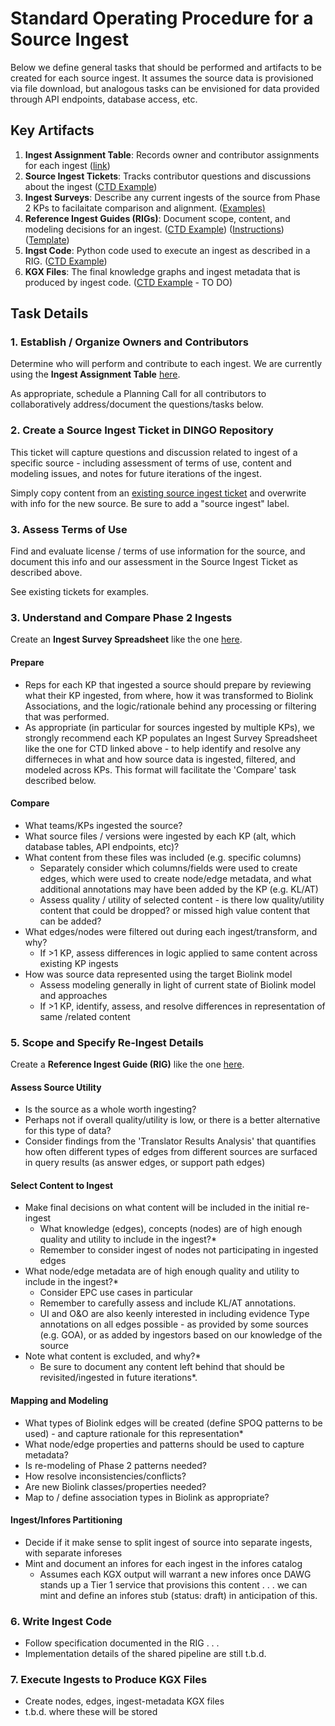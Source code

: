 # Standard Operating Procedure for a Source Ingest
Below we define general tasks that should be performed and artifacts to be created for each source ingest. It assumes the source data is provisioned via file download, but analogous tasks can be envisioned for data provided through API endpoints, database access, etc.

## Key Artifacts
1. **Ingest Assignment Table**: Records owner and contributor assignments for each ingest ([link](https://docs.google.com/spreadsheets/d/1nbhTsEb-FicBz1w69pnwCyyebq_2L8RNTLnIkGYp1co/edit?gid=1969427496#gid=1969427496))
2. **Source Ingest Tickets**: Tracks contributor questions and discussions about the ingest ([CTD Example](https://github.com/NCATSTranslator/Data-Ingest-Coordination-Working-Group/issues?q=state%3Aopen%20label%3A%22source%20ingest%22))
3. **Ingest Surveys**: Describe any current ingests of the source from Phase 2 KPs to facilaitate comparison and alignment. ([Examples)](https://docs.google.com/spreadsheets/d/1R9z-vywupNrD_3ywuOt_sntcTrNlGmhiUWDXUdkPVpM/edit?gid=0#gid=0)
4. **Reference Ingest Guides (RIGs)**: Document scope, content, and modeling decisions for an ingest. ([CTD Example](https://github.com/NCATSTranslator/translator-ingests/blob/main/src/translator_ingest/ingests/ctd/rig.md)) ([Instructions](https://github.com/NCATSTranslator/translator-ingests/blob/main/src/translator_ingest/ingests/rig-instructions.md)) ([Template](https://github.com/NCATSTranslator/translator-ingests/blob/main/src/translator_ingest/ingests/_ingest_template/rig-template.md))
5. **Ingst Code**: Python code used to execute an ingest as described in a RIG. ([CTD Example](https://github.com/NCATSTranslator/translator-ingests/blob/main/src/translator_ingest/ingests/ctd/ctd.py))
6. **KGX Files**: The final knowledge graphs and ingest metadata that is produced by ingest code. ([CTD Example]() - TO DO)

## Task Details

### 1. Establish / Organize Owners and Contributors
Determine who will perform and contribute to each ingest. We are currently using the **Ingest Assignment Table** [here](https://docs.google.com/spreadsheets/d/1nbhTsEb-FicBz1w69pnwCyyebq_2L8RNTLnIkGYp1co/edit?gid=1969427496#gid=1969427496).

As appropriate, schedule a Planning Call for all contributors to collaboratively address/document the questions/tasks below.

### 2. Create a Source Ingest Ticket in DINGO Repository
This ticket will capture questions and discussion related to ingest of a specific source - including assessment of terms of use, content and modeling issues, and notes for future iterations of the ingest. 

Simply copy content from an [existing source ingest ticket](https://github.com/NCATSTranslator/Data-Ingest-Coordination-Working-Group/issues?q=state%3Aopen%20label%3A%22source%20ingest%22) and overwrite with info for the new source. Be sure to add a "source ingest" label.

### 3. Assess Terms of Use 
Find and evaluate license / terms of use information for the source, and document this info and our assessment in the Source Ingest Ticket as described above. 

See existing tickets for examples.

### 3. Understand and Compare Phase 2 Ingests 
Create an **Ingest Survey Spreadsheet** like the one [here](https://docs.google.com/spreadsheets/d/1R9z-vywupNrD_3ywuOt_sntcTrNlGmhiUWDXUdkPVpM/edit?gid=0#gid=0).

#### Prepare
- Reps for each KP that ingested a source should prepare by reviewing what their KP ingested, from where, how it was transformed to Biolink Associations, and the logic/rationale behind any processing or filtering that was performed.
- As appropriate (in particular for sources ingested by multiple KPs), we strongly recommend each KP populates an Ingest Survey Spreadsheet like the one for CTD linked above - to help identify and resolve any differneces in what and how source data is ingested, filtered, and modeled across KPs. This format will facilitate the 'Compare' task described below. 
    
#### Compare
- What teams/KPs ingested the source?
- What source files / versions were ingested by each KP (alt, which database tables, API endpoints, etc)?
- What content from these files was included  (e.g.  specific columns)
   - Separately consider which columns/fields were used to create edges, which were used to create node/edge metadata, and what additional annotations may have been added by the KP (e.g. KL/AT)
   - Assess quality / utility of selected content - is there low quality/utility content that could be dropped?  or missed high value content that can be added?     
- What edges/nodes were filtered out during each ingest/transform, and why?
   - If >1 KP, assess differences in logic applied to same content across existing KP ingests
- How was source data represented using the target Biolink model
   - Assess modeling generally in light of current state of Biolink model and approaches
   - If >1 KP, identify, assess, and resolve  differences in representation of same /related content

### 5. Scope and Specify Re-Ingest Details
Create a **Reference Ingest Guide (RIG)** like the one [here](https://github.com/NCATSTranslator/translator-ingests/blob/main/src/translator_ingest/ingests/ctd/rig.md).

#### Assess Source Utility
- Is the source as a whole worth ingesting?
- Perhaps not if overall quality/utility is low, or there is a better alternative for this type of data?
- Consider findings from the 'Translator Results Analysis' that quantifies how often different types of edges from different sources are surfaced in query results (as answer edges, or support path edges)

#### Select Content to Ingest
- Make final decisions on what content will be included in the initial re-ingest
    - What knowledge (edges), concepts (nodes) are of high enough quality and utility to include in the ingest?*
    - Remember to consider ingest of nodes not participating in ingested edges
- What node/edge metadata are of high enough quality and utility to include in the ingest?*
    - Consider EPC use cases in particular
    - Remember to carefully assess and include KL/AT annotations.
   -  UI and O&O are also keenly interested in including evidence Type annotations on all edges possible - as provided by some sources (e.g. GOA), or as added by ingestors based on our knowledge of the source
- Note what content is excluded, and why?*
   - Be sure to document any content left behind that should be revisited/ingested in future iterations*.

#### Mapping and Modeling
- What types of Biolink edges will be created (define SPOQ patterns to be used) - and capture rationale for this representation*
- What node/edge properties and patterns should be used to capture metadata?
- Is re-modeling of Phase 2 patterns needed?
- How resolve inconsistencies/conflicts?
- Are new Biolink classes/properties needed?
- Map to / define association types in Biolink as appropriate?

#### Ingest/Infores Partitioning
 - Decide if it make sense to split ingest of source into separate ingests, with separate inforeses
 - Mint and document an infores for each ingest in the infores catalog
     - Assumes each KGX output will warrant a new infores once DAWG stands up a Tier 1 service that provisions this content . . . we can mint and define an infores stub (status: draft) in anticipation of this.

### 6. Write Ingest Code
- Follow specification documented in the RIG . . . 
- Implementation details of the shared pipeline are still t.b.d. 

### 7. Execute Ingests to Produce KGX Files
- Create nodes, edges, ingest-metadata KGX files
- t.b.d. where these will be stored
